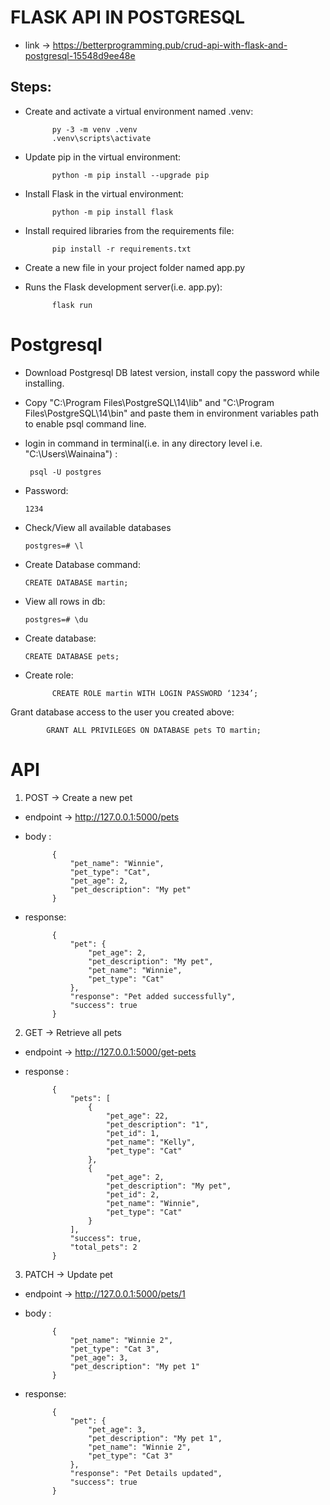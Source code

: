 # FLASK API IN POSTGRESQL   
- link -> https://betterprogramming.pub/crud-api-with-flask-and-postgresql-15548d9ee48e
## Steps:
- Create and activate a virtual environment named .venv:

           
            py -3 -m venv .venv
            .venv\scripts\activate
- Update pip in the virtual environment:


            python -m pip install --upgrade pip
- Install Flask in the virtual environment:

            python -m pip install flask
- Install required libraries from the requirements file:

            pip install -r requirements.txt
- Create a new file in your project folder named app.py
- Runs the Flask development server(i.e. app.py):

            flask run

# Postgresql
- Download Postgresql DB latest version, install copy the password while installing.
- Copy "C:\Program Files\PostgreSQL\14\lib" and "C:\Program Files\PostgreSQL\14\bin" and paste them in environment variables path to enable psql command line.
- login in command in terminal(i.e. in any directory level i.e. "C:\Users\Wainaina") :

       psql -U postgres
- Password:

      1234
- Check/View all available databases

      postgres=# \l
- Create Database command:

      CREATE DATABASE martin;
- View all rows in db:

      postgres=# \du
- Create database:

      CREATE DATABASE pets;
- Create role:

            CREATE ROLE martin WITH LOGIN PASSWORD ‘1234’;
Grant database access to the user you created above:

            GRANT ALL PRIVILEGES ON DATABASE pets TO martin;

# API 
1. POST -> Create a new pet
- endpoint -> http://127.0.0.1:5000/pets
- body :

            {
                "pet_name": "Winnie",
                "pet_type": "Cat",
                "pet_age": 2,
                "pet_description": "My pet"
            }
- response:

            {
                "pet": {
                    "pet_age": 2,
                    "pet_description": "My pet",
                    "pet_name": "Winnie",
                    "pet_type": "Cat"
                },
                "response": "Pet added successfully",
                "success": true
            }

2. GET -> Retrieve all pets
- endpoint -> http://127.0.0.1:5000/get-pets
- response :

            {
                "pets": [
                    {
                        "pet_age": 22,
                        "pet_description": "1",
                        "pet_id": 1,
                        "pet_name": "Kelly",
                        "pet_type": "Cat"
                    },
                    {
                        "pet_age": 2,
                        "pet_description": "My pet",
                        "pet_id": 2,
                        "pet_name": "Winnie",
                        "pet_type": "Cat"
                    }
                ],
                "success": true,
                "total_pets": 2
            }

3. PATCH -> Update pet
- endpoint -> http://127.0.0.1:5000/pets/1
- body :

            {
                "pet_name": "Winnie 2",
                "pet_type": "Cat 3",
                "pet_age": 3,
                "pet_description": "My pet 1"
            }
- response:

            {
                "pet": {
                    "pet_age": 3,
                    "pet_description": "My pet 1",
                    "pet_name": "Winnie 2",
                    "pet_type": "Cat 3"
                },
                "response": "Pet Details updated",
                "success": true
            }